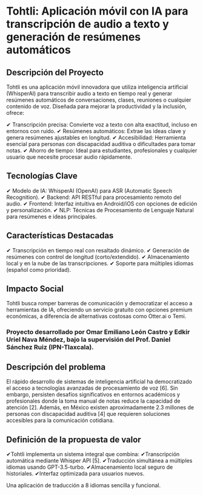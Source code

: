 # Tohtli: Aplicación móvil con IA para transcripción de audio a texto y generación de resúmenes automáticos

## Descripción del Proyecto
Tohtli es una aplicación móvil innovadora que utiliza inteligencia artificial (WhisperAI) para transcribir audio a texto en tiempo real y generar resúmenes automáticos de conversaciones, clases, reuniones o cualquier contenido de voz. Diseñada para mejorar la productividad y la inclusión, ofrece:

✔ Transcripción precisa: Convierte voz a texto con alta exactitud, incluso en entornos con ruido.
✔ Resúmenes automáticos: Extrae las ideas clave y genera resúmenes ajustables en longitud.
✔ Accesibilidad: Herramienta esencial para personas con discapacidad auditiva o dificultades para tomar notas.
✔ Ahorro de tiempo: Ideal para estudiantes, profesionales y cualquier usuario que necesite procesar audio rápidamente.

## Tecnologías Clave
✔ Modelo de IA: WhisperAI (OpenAI) para ASR (Automatic Speech Recognition).
✔ Backend: API RESTful para procesamiento remoto del audio.
✔ Frontend: Interfaz intuitiva en Android/iOS con opciones de edición y personalización.
✔ NLP: Técnicas de Procesamiento de Lenguaje Natural para resúmenes e ideas principales.

## Características Destacadas
✔ Transcripción en tiempo real con resaltado dinámico.
✔ Generación de resúmenes con control de longitud (corto/extendido).
✔ Almacenamiento local y en la nube de las transcripciones.
✔ Soporte para múltiples idiomas (español como prioridad).

## Impacto Social
Tohtli busca romper barreras de comunicación y democratizar el acceso a herramientas de IA, ofreciendo un servicio gratuito con opciones premium económicas, a diferencia de alternativas costosas como Otter.ai o Temi.

### Proyecto desarrollado por Omar Emiliano León Castro y Edkir Uriel Nava Méndez, bajo la supervisión del Prof. Daniel Sánchez Ruiz (IPN-Tlaxcala).


## Descripción del problema
El rápido desarrollo de sistemas de inteligencia artificial ha democratizado el acceso a tecnologías avanzadas de procesamiento de voz [6]. Sin embargo, persisten desafíos significativos en entornos académicos y profesionales donde la toma manual de notas reduce la capacidad de atención [2]. Además, en México existen aproximadamente 2.3 millones de personas con discapacidad auditiva [4] que requieren soluciones accesibles para la comunicación cotidiana.

## Definición de la propuesta de valor
✔Tohtli implementa un sistema integral que combina:
✔Transcripción automática mediante Whisper API [5].
✔Traducción simultánea a múltiples idiomas usando GPT-3.5-turbo.
✔Almacenamiento local seguro de historiales.
✔Interfaz optimizada para usuarios nuevos.

Una aplicación de traducción a 8 idiomas sencilla y funcional.
